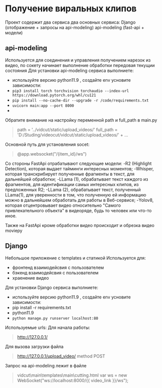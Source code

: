 # Получение виральных клипов 

 Проект содержит два сервиса два основных сервиса:
Django (отображение + запросы на api-modeling)
api-modeling (fast-api + модели)


## api-modeling
Используется для соединения и управления получением нарезок из видео, по сокету начинает выполнение обработки передовая текущии состояния
Для установки api-modeling сервиса выполниете:
- используйте версию python11.9 , создайте env усновите зависимости:
- ```pip3 install torch torchvision torchaudio --index-url https://download.pytorch.org/whl/cu121```
- ```pip install --no-cache-dir --upgrade -r /code/requirements.txt```
- ``` uvicorn main:app --port 8000 ```
- 
Обратите внимание на настройку переменной path и full_path в main.py
> path = '../vidcut/static/upload_videos/'
> full_path = 'D:/Studing/videocut/vidcut/static/upload_videos/' + ...

Основной путь для установления socet:
> @app.websocket("/{item_id}/ws")

Со стороны FastApi отрабатывают следующие модели:
-R2 (Highlight Detection), которая выдает тайминги интересных моментов;
-Whisper, которая транскрибирует полученные фрагменты в текст, для дальнейшей обработки;
-LLama (1), обрабатывает текст каждого из фрагментов, для идентификации самых интересных клипов, из предложенных R2;
-LLama (2), обрабатывает текст, полученный LLama(1), для уверенности в том, что полученную ей информацию можно в дальнейшем обработать для работы в Веб-сервисе;
-Yolov8, которая отцентровывает видео относительно "Самого привлекательного объекта" в видеоряде, будь то человек или что-то иное.

Также на FastApi кроме обработки видео происходит и обрезка видео moviepy

## Django
Небольшое приложение с templates и статикой
Используется для:
- фронтенд взаимодейсвия с пользователем 
- бэкенд взаимодейсвия с пользователем
- храенение видео

Для установки Django сервиса выполниете:
- используйте версию python11.9 , создайте env усновите зависимости:
- pip install -r requirements.txt
- python11.9
- ``` python manage.py runserver localhost:80  ```

Используемые urls:
Для начала работы:
> http://127.0.0.1/

Для вызова загрузки файла
> http://127.0.0.1/upload_video/
> method POST

Запрос на api-modeling лежит в файле 
> vidcut\main\templates\main\cutting.html
> var ws = new WebSocket("ws://localhost:8000/{{ video_link }}/ws");

